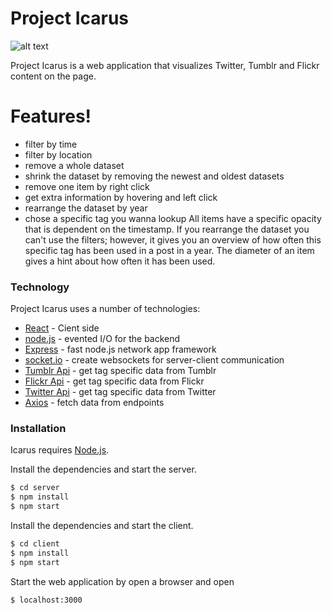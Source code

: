 # Project Icarus
![alt text](./server/public/images/logo.png=100x20)

Project Icarus is a web application that visualizes Twitter, Tumblr and Flickr content on the page. 

# Features!

  - filter by time
  - filter by location
  - remove a whole dataset 
  - shrink the dataset by removing the newest and oldest datasets
  - remove one item by right click
  - get extra information by hovering and left click
  - rearrange the dataset by year
  - chose a specific tag you wanna lookup
All items have a specific opacity that is dependent on the timestamp.
If you rearrange the dataset you can't use the filters; however, it gives you an overview of how often this specific tag has been used in a post in a year. The diameter of an item gives a hint about how often it has been used.

### Technology

Project Icarus uses a number of technologies:

* [React](https://reactjs.org/) - Cient side 
* [node.js](https://nodejs.org/en/) - evented I/O for the backend
* [Express](https://expressjs.com/) - fast node.js network app framework
* [socket.io](https://socket.io/) - create websockets for server-client communication
* [Tumblr Api](https://www.tumblr.com/privacy/consent?redirect=https%3A%2F%2Fwww.tumblr.com%2Fdocs%2Fen%2Fapi%2Fv2) - get tag specific data from Tumblr
* [Flickr Api](https://www.flickr.com/services/api/) - get tag specific data from Flickr
* [Twitter Api](https://developer.twitter.com/en/docs.html) - get tag specific data from Twitter
* [Axios](https://github.com/axios/axios) - fetch data from endpoints

### Installation

Icarus requires [Node.js](https://nodejs.org/).

Install the dependencies and start the server.
```sh
$ cd server
$ npm install
$ npm start
```

Install the dependencies and start the client.
```sh
$ cd client
$ npm install
$ npm start
```

Start the web application by open a browser and open
```url
$ localhost:3000
```
